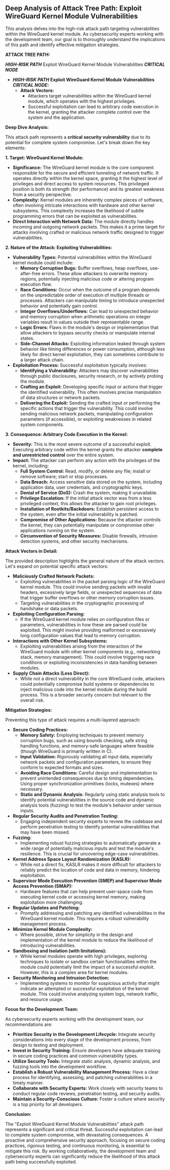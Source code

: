 ## Deep Analysis of Attack Tree Path: Exploit WireGuard Kernel Module Vulnerabilities

This analysis delves into the high-risk attack path targeting vulnerabilities within the WireGuard kernel module. As cybersecurity experts working with the development team, our goal is to thoroughly understand the implications of this path and identify effective mitigation strategies.

**ATTACK TREE PATH:**

***HIGH-RISK PATH*** Exploit WireGuard Kernel Module Vulnerabilities ***CRITICAL NODE***

* *****HIGH-RISK PATH*** Exploit WireGuard Kernel Module Vulnerabilities ***CRITICAL NODE***:**
    * **Attack Vectors:**
        * Attackers target vulnerabilities within the WireGuard kernel module, which operates with the highest privileges.
        * Successful exploitation can lead to arbitrary code execution in the kernel, granting the attacker complete control over the system and the application.

**Deep Dive Analysis:**

This attack path represents a **critical security vulnerability** due to its potential for complete system compromise. Let's break down the key elements:

**1. Target: WireGuard Kernel Module:**

* **Significance:** The WireGuard kernel module is the core component responsible for the secure and efficient tunneling of network traffic. It operates directly within the kernel space, granting it the highest level of privileges and direct access to system resources. This privileged position is both its strength (for performance) and its greatest weakness from a security perspective.
* **Complexity:** Kernel modules are inherently complex pieces of software, often involving intricate interactions with hardware and other kernel subsystems. This complexity increases the likelihood of subtle programming errors that can be exploited as vulnerabilities.
* **Direct Interaction with Network Data:** The module directly handles incoming and outgoing network packets. This makes it a prime target for attacks involving crafted or malicious network traffic designed to trigger vulnerabilities.

**2. Nature of the Attack: Exploiting Vulnerabilities:**

* **Vulnerability Types:** Potential vulnerabilities within the WireGuard kernel module could include:
    * **Memory Corruption Bugs:** Buffer overflows, heap overflows, use-after-free errors. These allow attackers to overwrite memory regions, potentially injecting malicious code or altering program execution flow.
    * **Race Conditions:**  Occur when the outcome of a program depends on the unpredictable order of execution of multiple threads or processes. Attackers can manipulate timing to introduce unexpected behavior and potentially gain control.
    * **Integer Overflows/Underflows:**  Can lead to unexpected behavior and memory corruption when arithmetic operations on integer variables result in values outside their representable range.
    * **Logic Errors:** Flaws in the module's design or implementation that allow attackers to bypass security checks or manipulate internal states.
    * **Side-Channel Attacks:**  Exploiting information leaked through system behavior like timing differences or power consumption, although less likely for direct kernel exploitation, they can sometimes contribute to a larger attack chain.
* **Exploitation Process:**  Successful exploitation typically involves:
    * **Identifying a Vulnerability:**  Attackers may discover vulnerabilities through public disclosures, security research, or by actively probing the module.
    * **Crafting an Exploit:**  Developing specific input or actions that trigger the identified vulnerability. This often involves precise manipulation of data structures or network packets.
    * **Delivering the Exploit:**  Sending the crafted input or performing the specific actions that trigger the vulnerability. This could involve sending malicious network packets, manipulating configuration parameters (if accessible), or exploiting weaknesses in related system components.

**3. Consequence: Arbitrary Code Execution in the Kernel:**

* **Severity:** This is the most severe outcome of a successful exploit. Executing arbitrary code within the kernel grants the attacker **complete and unrestricted control** over the entire system.
* **Impact:** The attacker can perform any action with the privileges of the kernel, including:
    * **Full System Control:**  Read, modify, or delete any file; install or remove software; start or stop processes.
    * **Data Breach:** Access sensitive data stored on the system, including application data, user credentials, and cryptographic keys.
    * **Denial of Service (DoS):**  Crash the system, making it unavailable.
    * **Privilege Escalation:** If the initial attack vector was from a less privileged context, this allows the attacker to gain root privileges.
    * **Installation of Rootkits/Backdoors:**  Establish persistent access to the system, even after the initial vulnerability is patched.
    * **Compromise of Other Applications:**  Because the attacker controls the kernel, they can potentially manipulate or compromise other applications running on the system.
    * **Circumvention of Security Measures:**  Disable firewalls, intrusion detection systems, and other security mechanisms.

**Attack Vectors in Detail:**

The provided description highlights the general nature of the attack vectors. Let's expand on potential specific attack vectors:

* **Maliciously Crafted Network Packets:**
    * Exploiting vulnerabilities in the packet parsing logic of the WireGuard kernel module. This could involve sending packets with invalid headers, excessively large fields, or unexpected sequences of data that trigger buffer overflows or other memory corruption issues.
    * Targeting vulnerabilities in the cryptographic processing of handshake or data packets.
* **Exploiting Configuration Parsing:**
    * If the WireGuard kernel module relies on configuration files or parameters, vulnerabilities in how these are parsed could be exploited. This might involve providing malformed or excessively long configuration values that lead to memory corruption.
* **Interactions with Other Kernel Subsystems:**
    * Exploiting vulnerabilities arising from the interaction of the WireGuard module with other kernel components (e.g., networking stack, memory management). This could involve triggering race conditions or exploiting inconsistencies in data handling between modules.
* **Supply Chain Attacks (Less Direct):**
    * While not a direct vulnerability in the core WireGuard code, attackers could potentially compromise build systems or dependencies to inject malicious code into the kernel module during the build process. This is a broader security concern but relevant to the overall risk.

**Mitigation Strategies:**

Preventing this type of attack requires a multi-layered approach:

* **Secure Coding Practices:**
    * **Memory Safety:** Employing techniques to prevent memory corruption bugs, such as using bounds checking, safe string handling functions, and memory-safe languages where feasible (though WireGuard is primarily written in C).
    * **Input Validation:** Rigorously validating all input data, especially network packets and configuration parameters, to ensure they conform to expected formats and sizes.
    * **Avoiding Race Conditions:** Careful design and implementation to prevent unintended consequences due to timing dependencies. Using proper synchronization primitives (locks, mutexes) where necessary.
    * **Static and Dynamic Analysis:** Regularly using static analysis tools to identify potential vulnerabilities in the source code and dynamic analysis tools (fuzzing) to test the module's behavior under various inputs.
* **Regular Security Audits and Penetration Testing:**
    * Engaging independent security experts to review the codebase and perform penetration testing to identify potential vulnerabilities that may have been missed.
* **Fuzzing:**
    * Implementing robust fuzzing strategies to automatically generate a wide range of potentially malicious inputs and test the module's resilience. This is crucial for uncovering edge-case vulnerabilities.
* **Kernel Address Space Layout Randomization (KASLR):**
    * While not a direct fix, KASLR makes it more difficult for attackers to reliably predict the location of code and data in memory, hindering exploitation.
* **Supervisor Mode Execution Prevention (SMEP) and Supervisor Mode Access Prevention (SMAP):**
    * Hardware features that can help prevent user-space code from executing kernel code or accessing kernel memory, making exploitation more challenging.
* **Regular Updates and Patching:**
    * Promptly addressing and patching any identified vulnerabilities in the WireGuard kernel module. This requires a robust vulnerability management process.
* **Minimize Kernel Module Complexity:**
    * Where possible, strive for simplicity in the design and implementation of the kernel module to reduce the likelihood of introducing vulnerabilities.
* **Sandboxing and Isolation (with limitations):**
    * While kernel modules operate with high privileges, exploring techniques to isolate or sandbox certain functionalities within the module could potentially limit the impact of a successful exploit. However, this is a complex area for kernel modules.
* **Security Monitoring and Intrusion Detection:**
    * Implementing systems to monitor for suspicious activity that might indicate an attempted or successful exploitation of the kernel module. This could involve analyzing system logs, network traffic, and resource usage.

**Focus for the Development Team:**

As cybersecurity experts working with the development team, our recommendations are:

* **Prioritize Security in the Development Lifecycle:** Integrate security considerations into every stage of the development process, from design to testing and deployment.
* **Invest in Security Training:** Ensure developers have adequate training in secure coding practices and common vulnerability types.
* **Utilize Security Tools:** Integrate static analysis, dynamic analysis, and fuzzing tools into the development workflow.
* **Establish a Robust Vulnerability Management Process:** Have a clear process for identifying, assessing, and patching vulnerabilities in a timely manner.
* **Collaborate with Security Experts:** Work closely with security teams to conduct regular code reviews, penetration testing, and security audits.
* **Maintain a Security-Conscious Culture:** Foster a culture where security is a top priority for all developers.

**Conclusion:**

The "Exploit WireGuard Kernel Module Vulnerabilities" attack path represents a significant and critical threat. Successful exploitation can lead to complete system compromise, with devastating consequences. A proactive and comprehensive security approach, focusing on secure coding practices, rigorous testing, and continuous monitoring, is essential to mitigate this risk. By working collaboratively, the development team and cybersecurity experts can significantly reduce the likelihood of this attack path being successfully exploited.

